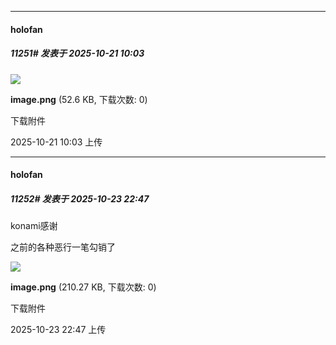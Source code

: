 ﻿
*****

####  holofan  
##### 11251#       发表于 2025-10-21 10:03

<img src="https://img.stage1st.com/forum/202510/21/100341jooolnozmlerjbob.png" referrerpolicy="no-referrer">

<strong>image.png</strong> (52.6 KB, 下载次数: 0)

下载附件

2025-10-21 10:03 上传

*****

####  holofan  
##### 11252#       发表于 2025-10-23 22:47

konami感谢

之前的各种恶行一笔勾销了

<img src="https://img.stage1st.com/forum/202510/23/224758oqxsxliudixcrlrx.png" referrerpolicy="no-referrer">

<strong>image.png</strong> (210.27 KB, 下载次数: 0)

下载附件

2025-10-23 22:47 上传

